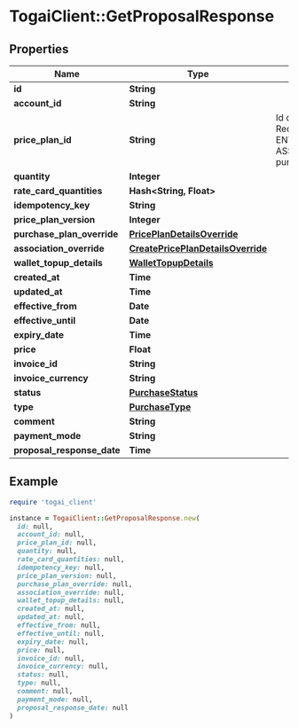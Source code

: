 # TogaiClient::GetProposalResponse

## Properties

| Name | Type | Description | Notes |
| ---- | ---- | ----------- | ----- |
| **id** | **String** |  |  |
| **account_id** | **String** |  |  |
| **price_plan_id** | **String** | Id of the price plan, Required for ENTITLEMENT_GRANT, ASSOCIATION purchase | [optional] |
| **quantity** | **Integer** |  | [optional] |
| **rate_card_quantities** | **Hash&lt;String, Float&gt;** |  | [optional] |
| **idempotency_key** | **String** |  | [optional] |
| **price_plan_version** | **Integer** |  | [optional] |
| **purchase_plan_override** | [**PricePlanDetailsOverride**](PricePlanDetailsOverride.md) |  | [optional] |
| **association_override** | [**CreatePricePlanDetailsOverride**](CreatePricePlanDetailsOverride.md) |  | [optional] |
| **wallet_topup_details** | [**WalletTopupDetails**](WalletTopupDetails.md) |  | [optional] |
| **created_at** | **Time** |  |  |
| **updated_at** | **Time** |  | [optional] |
| **effective_from** | **Date** |  | [optional] |
| **effective_until** | **Date** |  | [optional] |
| **expiry_date** | **Time** |  | [optional] |
| **price** | **Float** |  | [optional] |
| **invoice_id** | **String** |  | [optional] |
| **invoice_currency** | **String** |  | [optional] |
| **status** | [**PurchaseStatus**](PurchaseStatus.md) |  |  |
| **type** | [**PurchaseType**](PurchaseType.md) |  |  |
| **comment** | **String** |  | [optional] |
| **payment_mode** | **String** |  |  |
| **proposal_response_date** | **Time** |  | [optional] |

## Example

```ruby
require 'togai_client'

instance = TogaiClient::GetProposalResponse.new(
  id: null,
  account_id: null,
  price_plan_id: null,
  quantity: null,
  rate_card_quantities: null,
  idempotency_key: null,
  price_plan_version: null,
  purchase_plan_override: null,
  association_override: null,
  wallet_topup_details: null,
  created_at: null,
  updated_at: null,
  effective_from: null,
  effective_until: null,
  expiry_date: null,
  price: null,
  invoice_id: null,
  invoice_currency: null,
  status: null,
  type: null,
  comment: null,
  payment_mode: null,
  proposal_response_date: null
)
```


